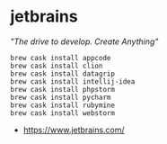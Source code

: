 # jetbrains

_"The drive to develop. Create Anything"_

```
brew cask install appcode
brew cask install clion
brew cask install datagrip
brew cask install intellij-idea
brew cask install phpstorm
brew cask install pycharm
brew cask install rubymine
brew cask install webstorm
```

* https://www.jetbrains.com/
